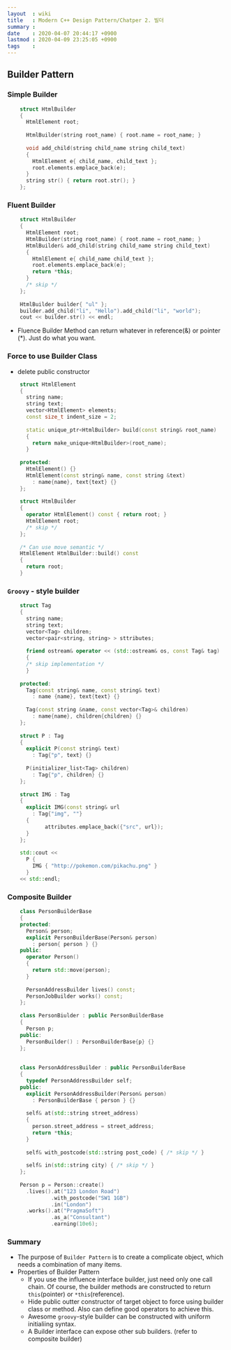```yaml
---
layout  : wiki
title   : Modern C++ Design Pattern/Chatper 2. 빌더
summary : 
date    : 2020-04-07 20:44:17 +0900
lastmod : 2020-04-09 23:25:05 +0900
tags    : 
---
```

## Builder Pattern

### Simple Builder
```cpp
    struct HtmlBuilder
    {
      HtmlElement root;
    
      HtmlBuilder(string root_name) { root.name = root_name; }
    
      void add_child(string child_name string child_text)
      {
        HtmlElement e{ child_name, child_text };
        root.elements.emplace_back(e);
      }
      string str() { return root.str(); }
    };
```

### Fluent Builder
```cpp
    struct HtmlBuilder
    {
      HtmlElement root;
      HtmlBuilder(string root_name) { root.name = root_name; }
      HtmlBuilder& add_child(string child_name string child_text)
      {
        HtmlElement e{ child_name child_text };
        root.elements.emplace_back(e);
        return *this;
      }
      /* skip */
    };
    
    HtmlBuilder builder{ "ul" };
    builder.add_child("li", "Hello").add_child("li", "world");
    cout << builder.str() << endl;
```

- Fluence Builder Method can return whatever in reference(&) or pointer (*). Just do what you want.

### Force to use Builder Class

- delete public constructor
```cpp
    struct HtmlElement
    {
      string name;
      string text;
      vector<HtmlElement> elements;
      const size_t indent_size = 2;
      
      static unique_ptr<HtmlBuilder> build(const string& root_name)
      {
        return make_unique<HtmlBuilder>(root_name);
      }
    
    protected:
      HtmlElement() {}
      HtmlElement(const string& name, const string &text)
        : name{name}, text{text} {}
    };
    
    struct HtmlBuilder
    {
      operator HtmlElement() const { return root; }
      HtmlElement root;
      /* skip */
    };
    
    /* Can use move semantic */
    HtmlElement HtmlBuilder::build() const
    {
      return root;
    }
```

### `Groovy` - style builder

```cpp
    struct Tag
    {
      string name;
      string text;
      vector<Tag> children;
      vector<pair<string, string> > sttributes;
    
      friend ostream& operator << (std::ostream& os, const Tag& tag)
      {
      /* skip implementation */
      }
    
    protected:
      Tag(const string& name, const string& text)
        : name {name}, text{text} {}
    
      Tag(const string &name, const vector<Tag>& children)
        : name{name}, children{children} {}
    };
    
    struct P : Tag
    {
      explicit P(const string& text)
        : Tag{"p", text} {}
    
      P(initializer_list<Tag> children)
        : Tag{"p", children} {}
    };
    
    struct IMG : Tag
    {
      explicit IMG(const string& url
        : Tag{"img", ""}
      {
    		attributes.emplace_back({"src", url});
      }
    };
    
    std::cout <<
      P {
        IMG { "http://pokemon.com/pikachu.png" }
      }
    << std::endl;
```

### Composite Builder

```cpp
    class PersonBuilderBase
    {
    protected:
      Person& person;
      explicit PersonBuilderBase(Person& person)
        : person{ person } {}
    public:
      operator Person()
      {
        return std::move(person);
      }
    
      PersonAddressBuilder lives() const;
      PersonJobBuilder works() const;
    };
    
    class PersonBiulder : public PersonBuilderBase
    {
      Person p;
    public:
      PersonBuilder() : PersonBuilderBase{p} {}
    };
    
    
    class PersonAddressBuilder : public PersonBuilderBase
    {
      typedef PersonAddressBuilder self;
    public:
      explicit PersonAddressBuilder(Person& person)
        : PersonBuilderBase { person } {}
      
      self& at(std::string street_address)
      {
        person.street_address = street_address;
        return *this;
      }
    
      self& with_postcode(std::string post_code) { /* skip */ }
      
      self& in(std::string city) { /* skip */ }
    };
    
    Person p = Person::create()
      .lives().at("123 London Road")
              .with_postcode("SW1 1GB")
              .in("London")
      .works().at("PragmaSoft")
              .as_a("Consultant")
              .earning(10e6);
```

### Summary

- The purpose of `Builder Pattern` is to create a complicate object, which needs a combination of many items.
- Properties of Builder Pattern
    - If you use the influence interface builder, just need only one call chain. Of course, the builder methods are constructed to return `this`(pointer) or `*this`(reference).
    - Hide public outter constructor of target object to force using builder class or method. Also can define good operators to achieve this.
    - Awesome `groovy`-style builder can be constructed with uniform initialiing syntax.
    - A Builder interface can expose other sub builders. (refer to composite builder)

